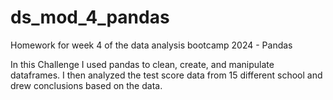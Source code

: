# ds_mod_4_pandas
Homework for week 4 of the data analysis bootcamp 2024 - Pandas

In this Challenge I used pandas to clean, create, and manipulate dataframes.
I then analyzed the test score data from 15 different school and drew conclusions based on the data.
